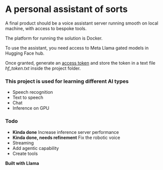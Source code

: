 # A personal assistant of sorts
A final product should be a voice assistant server running smooth on local machine, with access to bespoke tools.

The platform for running the solution is Docker.

To use the assistant, you need access to Meta Llama gated models in Hugging Face hub.

Once granted, generate an [access token](https://huggingface.co/docs/hub/security-tokens) and store the token
in a text file *hf_token.txt* inside the project folder.

### This project is used for learning different AI types

- Speech recognition
- Text to speech
- Chat
- Inference on GPU

### Todo

- **Kinda done** Increase inference server performance
- **Kinda done, needs refinement** Fix the robotic voice
- Streaming
- Add agentic capability
- Create tools


**Built with Llama**
